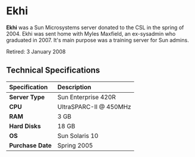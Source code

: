 # Ekhi

**Ekhi** was a Sun Microsystems server donated to the CSL in the spring of 2004. Ekhi was sent home with Myles Maxfield, an ex-sysadmin who graduated in 2007. It's main purpose was a training server for Sun admins.

Retired: 3 January 2008

## Technical Specifications

| Specification | Description |
| :--- | :--- |
| **Server Type** | Sun Enterprise 420R |
| **CPU** | UltraSPARC-II @ 450MHz |
| **RAM** | 3 GB |
| **Hard Disks** | 18 GB |
| **OS** | Sun Solaris 10 |
| **Purchase Date** | Spring 2005 |
